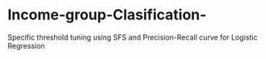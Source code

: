 # Income-group-Clasification-
Specific threshold tuning using SFS and Precision-Recall curve for Logistic Regression
